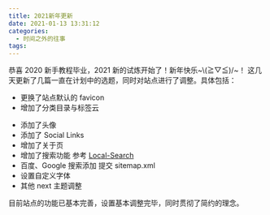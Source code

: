 ```yaml
---
title: 2021新年更新
date: 2021-01-13 13:31:12
categories:
  - 时间之外的往事
tags:
---
```


恭喜 2020 新手教程毕业，2021 新的试炼开始了！新年快乐\~\\(≧▽≦)/\~！
这几天更新了几篇一直在计划中的选题，同时对站点进行了调整。具体包括：

- 更换了站点默认的 favicon
- 增加了分类目录与标签云
<!-- more -->
- 添加了头像
- 添加了 Social Links
- 增加了关于页
- 增加了搜索功能 参考 [Local-Search](https://theme-next.js.org/docs/third-party-services/search-services.html#Local-Search)
- 百度、Google 搜索添加 提交 sitemap.xml
- 设置自定义字体
- 其他 next 主题调整

目前站点的功能已基本完善，设置基本调整完毕，同时贯彻了简约的理念。
